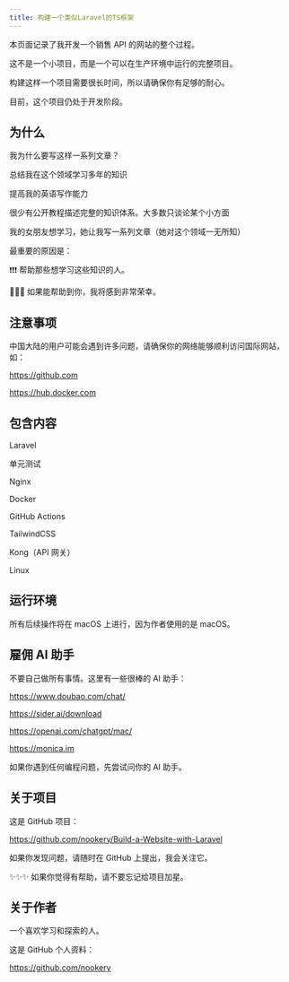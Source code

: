 ```yaml
---
title: 构建一个类似Laravel的TS框架
---
```


本页面记录了我开发一个销售 API 的网站的整个过程。

这不是一个小项目，而是一个可以在生产环境中运行的完整项目。

构建这样一个项目需要很长时间，所以请确保你有足够的耐心。

目前，这个项目仍处于开发阶段。

## 为什么

我为什么要写这样一系列文章？

总结我在这个领域学习多年的知识

提高我的英语写作能力

很少有公开教程描述完整的知识体系。大多数只谈论某个小方面

我的女朋友想学习，她让我写一系列文章（她对这个领域一无所知）

最重要的原因是：

❗️❗️❗️ 帮助那些想学习这些知识的人。

🎉🎉🎉 如果能帮助到你，我将感到非常荣幸。

## 注意事项

中国大陆的用户可能会遇到许多问题，请确保你的网络能够顺利访问国际网站，如：

https://github.com

https://hub.docker.com

## 包含内容

Laravel

单元测试

Nginx

Docker

GitHub Actions

TailwindCSS

Kong（API 网关）

Linux

## 运行环境

所有后续操作将在 macOS 上进行，因为作者使用的是 macOS。

## 雇佣 AI 助手

不要自己做所有事情。这里有一些很棒的 AI 助手：

https://www.doubao.com/chat/

https://sider.ai/download

https://openai.com/chatgpt/mac/

https://monica.im

如果你遇到任何编程问题，先尝试问你的 AI 助手。

## 关于项目

这是 GitHub 项目：

https://github.com/nookery/Build-a-Website-with-Laravel

如果你发现问题，请随时在 GitHub 上提出，我会关注它。

✨✨✨ 如果你觉得有帮助，请不要忘记给项目加星。

## 关于作者

一个喜欢学习和探索的人。

这是 GitHub 个人资料：

https://github.com/nookery
